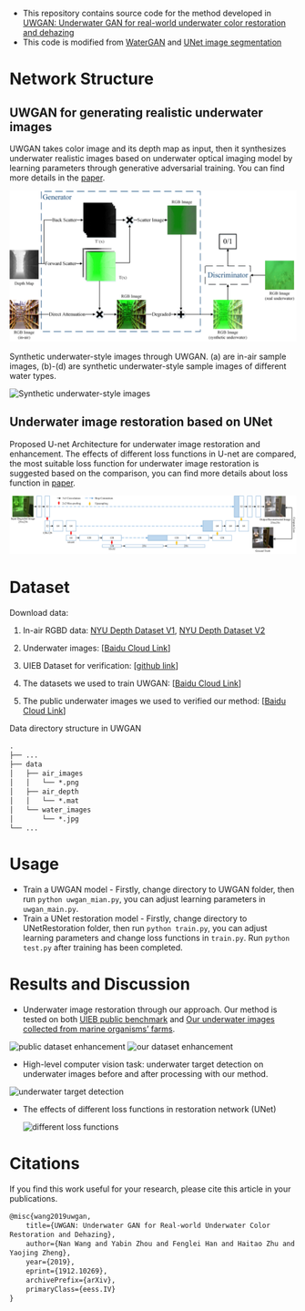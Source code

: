 - This repository contains source code for the method developed in [UWGAN: Underwater GAN for real-world underwater color restoration and dehazing](https://arxiv.org/abs/1912.10269)
- This code is modified from [WaterGAN](https://github.com/kskin/WaterGAN) and [UNet image segmentation](https://github.com/jakeret/tf_unet)



# Network Structure

## UWGAN for generating realistic underwater images

UWGAN takes color image and its depth map as input, then it synthesizes underwater realistic images based on underwater optical imaging model by learning parameters through generative adversarial training. You can find more details in the [paper](https://arxiv.org/abs/1912.10269).

![UWGAN structure](./Figures/UnderWaterGAN.bmp)



Synthetic underwater-style images through UWGAN. (a) are in-air sample images, (b)-(d) are synthetic
underwater-style sample images of different water types.

![Synthetic underwater-style images](./Figures/SyntheticUnderwater_styleImages.bmp)

## Underwater image restoration based on UNet

Proposed U-net Architecture for underwater image restoration and enhancement. The effects of different
loss functions in U-net are compared, the most suitable loss function for underwater image restoration is suggested based on the comparison, you can find more details about loss function in [paper](https://arxiv.org/abs/1912.10269).

![UNet structure](./Figures/Underwater_Unet.bmp)

# Dataset

Download data:

1. In-air RGBD data: [NYU Depth Dataset V1](https://cs.nyu.edu/~silberman/datasets/nyu_depth_v1.html), [NYU Depth Dataset V2](https://cs.nyu.edu/~silberman/datasets/nyu_depth_v2.html)

2. Underwater images: [[Baidu Cloud Link](https://pan.baidu.com/s/1lC5YIkEtGmtl-m1V7TQNkw)]

3. UIEB Dataset for verification: [[github link](https://li-chongyi.github.io/proj_benchmark.html)]

4. The datasets we used to train UWGAN: [[Baidu Cloud Link](https://pan.baidu.com/s/1msG0UjvRCT391HyiWuFiVQ)]

5. The public underwater images we used to verified our method: [[Baidu Cloud Link](https://pan.baidu.com/s/19Bpzb0Bq3_FJjXr9vB6h7w)]

Data directory structure in UWGAN

```
.
├── ...
├── data                    
│   ├── air_images
│   │   └── *.png
│   ├── air_depth  
│   │   └── *.mat
│   └── water_images 
│       └── *.jpg
└── ...
```

# Usage

* Train a UWGAN model - Firstly, change directory to UWGAN folder, then run `python uwgan_mian.py`, you can adjust learning parameters in `uwgan_main.py`.
* Train a UNet restoration model - Firstly, change directory to UNetRestoration folder, then run `python train.py`, you can adjust learning parameters and change loss functions in `train.py`. Run `python test.py` after training has been completed.

# Results and Discussion

* Underwater image restoration through our approach. Our method is tested on both [UIEB public benchmark](https://li-chongyi.github.io/proj_benchmark.html) and [Our underwater images collected from marine organisms’ farms](https://pan.baidu.com/s/16NCfZoZUOFMbWLNYYr6xNw).

![public dataset enhancement](./Figures/raw_uie.gif)
![our dataset enhancement](./Figures/water_uie.gif)
* High-level computer vision task: underwater target detection on underwater images before and after processing with our method.

![underwater target detection](./Figures/UnderwaterTargetDetection.bmp)

* The effects of different loss functions in restoration network (UNet)

  ![different loss functions](./Figures/Different_loss_functions.bmp)

# Citations

If you find this work useful for your research, please cite this article in your publications.

```
@misc{wang2019uwgan,
    title={UWGAN: Underwater GAN for Real-world Underwater Color Restoration and Dehazing},
    author={Nan Wang and Yabin Zhou and Fenglei Han and Haitao Zhu and Yaojing Zheng},
    year={2019},
    eprint={1912.10269},
    archivePrefix={arXiv},
    primaryClass={eess.IV}
}
```

